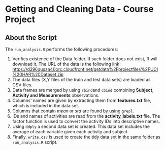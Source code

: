 # Getting and Cleaning Data - Course Project
## About the Script
The `run_analysis.R` performs the following procedures:
1. Verifies existence of the Data folder. If such folder does not exist, R will download it. The URL of the data is the following link: https://d396qusza40orc.cloudfront.net/getdata%2Fprojectfiles%2FUCI%20HAR%20Dataset.zip 
2. The data files (X,Y files of the train and test data sets) are loaded as CSV files. 
3. Data frames are merged by using `rbind`and `cbind` combining **Subject, Activity and Measurements** observations.
4. Columns' names are given by extracting them from **features.txt** file, which is included in the data set.
5. Columns that contain *mean* or *std* are found by using `grepl`.
6. IDs and names of activities are read from the **activity_labels.txt** file. The factor function is used to convert the activity IDs into descriptive names.
7. Using `ddply` a second data set is created. This data set includes the average of each variable given each activity and subject. 
8. Finally, `write.csv` is used to create the tidy data set in the same folder as `run_analysis.R` script.
